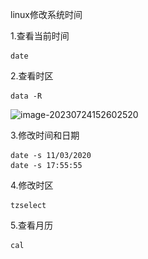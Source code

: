 linux修改系统时间

1.查看当前时间

```shell
date
```

2.查看时区

```shell
data -R
```

![image-20230724152602520](..\..\images\linuxDate.png)

3.修改时间和日期

```shell
date -s 11/03/2020
date -s 17:55:55
```

4.修改时区

```shell
tzselect
```

5.查看月历

```shell
cal
```

